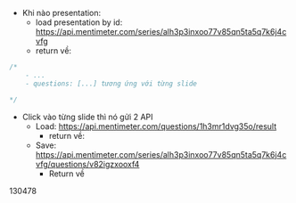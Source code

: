- Khi nào presentation:
    + load presentation by id: https://api.mentimeter.com/series/alh3p3inxoo77v85qn5ta5q7k6j4cvfg
    + return về: 
```js
/*
    - ...
    - questions: [...] tương ứng với từng slide

*/


```

- Click vào từng slide thì nó gửi 2 API
    + Load: https://api.mentimeter.com/questions/1h3mr1dvg35o/result
        + return về:
    + Save: https://api.mentimeter.com/series/alh3p3inxoo77v85qn5ta5q7k6j4cvfg/questions/v82igzxooxf4
        + Return về


130478